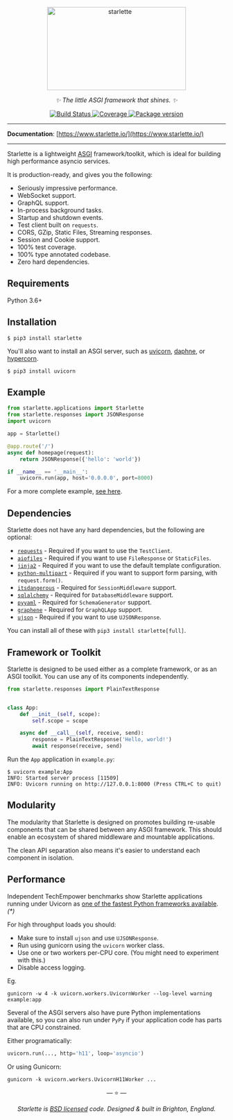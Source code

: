 <p align="center">
  <a href="https://www.starlette.io/"><img width="320" height="192" src="https://raw.githubusercontent.com/encode/starlette/master/docs/starlette.png" alt='starlette'></a>
</p>
<p align="center">
    <em>✨ The little ASGI framework that shines. ✨</em>
</p>
<p align="center">
<a href="https://travis-ci.org/encode/starlette">
    <img src="https://travis-ci.org/encode/starlette.svg?branch=master" alt="Build Status">
</a>
<a href="https://codecov.io/gh/encode/starlette">
    <img src="https://codecov.io/gh/encode/starlette/branch/master/graph/badge.svg" alt="Coverage">
</a>
<a href="https://pypi.org/project/starlette/">
    <img src="https://badge.fury.io/py/starlette.svg" alt="Package version">
</a>
</p>

---

**Documentation**: [https://www.starlette.io/](https://www.starlette.io/)

---

Starlette is a lightweight [ASGI](https://asgi.readthedocs.io/en/latest/) framework/toolkit,
which is ideal for building high performance asyncio services.

It is production-ready, and gives you the following:

* Seriously impressive performance.
* WebSocket support.
* GraphQL support.
* In-process background tasks.
* Startup and shutdown events.
* Test client built on `requests`.
* CORS, GZip, Static Files, Streaming responses.
* Session and Cookie support.
* 100% test coverage.
* 100% type annotated codebase.
* Zero hard dependencies.

## Requirements

Python 3.6+

## Installation

```shell
$ pip3 install starlette
```

You'll also want to install an ASGI server, such as [uvicorn](http://www.uvicorn.org/), [daphne](https://github.com/django/daphne/), or [hypercorn](https://pgjones.gitlab.io/hypercorn/).

```shell
$ pip3 install uvicorn
```

## Example

```python
from starlette.applications import Starlette
from starlette.responses import JSONResponse
import uvicorn

app = Starlette()

@app.route('/')
async def homepage(request):
    return JSONResponse({'hello': 'world'})

if __name__ == '__main__':
    uvicorn.run(app, host='0.0.0.0', port=8000)
```

For a more complete example, [see here](https://github.com/encode/starlette-example).

## Dependencies

Starlette does not have any hard dependencies, but the following are optional:

* [`requests`][requests] - Required if you want to use the `TestClient`.
* [`aiofiles`][aiofiles] - Required if you want to use `FileResponse` or `StaticFiles`.
* [`jinja2`][jinja2] - Required if you want to use the default template configuration.
* [`python-multipart`][python-multipart] - Required if you want to support form parsing, with `request.form()`.
* [`itsdangerous`][itsdangerous] - Required for `SessionMiddleware` support.
* [`sqlalchemy`][sqlalchemy] - Required for `DatabaseMiddleware` support.
* [`pyyaml`][pyyaml] - Required for `SchemaGenerator` support.
* [`graphene`][graphene] - Required for `GraphQLApp` support.
* [`ujson`][ujson] - Required if you want to use `UJSONResponse`.

You can install all of these with `pip3 install starlette[full]`.

## Framework or Toolkit

Starlette is designed to be used either as a complete framework, or as
an ASGI toolkit. You can use any of its components independently.

```python
from starlette.responses import PlainTextResponse


class App:
    def __init__(self, scope):
        self.scope = scope

    async def __call__(self, receive, send):
        response = PlainTextResponse('Hello, world!')
        await response(receive, send)
```

Run the `App` application in `example.py`:

```shell
$ uvicorn example:App
INFO: Started server process [11509]
INFO: Uvicorn running on http://127.0.0.1:8000 (Press CTRL+C to quit)
```

## Modularity

The modularity that Starlette is designed on promotes building re-usable
components that can be shared between any ASGI framework. This should enable
an ecosystem of shared middleware and mountable applications.

The clean API separation also means it's easier to understand each component
in isolation.

## Performance

Independent TechEmpower benchmarks show Starlette applications running under Uvicorn
as [one of the fastest Python frameworks available](https://www.techempower.com/benchmarks/#section=data-r17&hw=ph&test=fortune&l=zijzen-1). *(\*)*

For high throughput loads you should:

* Make sure to install `ujson` and use `UJSONResponse`.
* Run using gunicorn using the `uvicorn` worker class.
* Use one or two workers per-CPU core. (You might need to experiment with this.)
* Disable access logging.

Eg.

```shell
gunicorn -w 4 -k uvicorn.workers.UvicornWorker --log-level warning example:app
```

Several of the ASGI servers also have pure Python implementations available,
so you can also run under `PyPy` if your application code has parts that are
CPU constrained.

Either programatically:

```python
uvicorn.run(..., http='h11', loop='asyncio')
```

Or using Gunicorn:

```shell
gunicorn -k uvicorn.workers.UvicornH11Worker ...
```

<p align="center">&mdash; ⭐️ &mdash;</p>
<p align="center"><i>Starlette is <a href="https://github.com/encode/starlette/blob/master/LICENSE.md">BSD licensed</a> code. Designed & built in Brighton, England.</i></p>

[requests]: http://docs.python-requests.org/en/master/
[aiofiles]: https://github.com/Tinche/aiofiles
[jinja2]: http://jinja.pocoo.org/
[python-multipart]: https://andrew-d.github.io/python-multipart/
[graphene]: https://graphene-python.org/
[itsdangerous]: https://pythonhosted.org/itsdangerous/
[sqlalchemy]: https://www.sqlalchemy.org
[pyyaml]: https://pyyaml.org/wiki/PyYAMLDocumentation
[ujson]: https://github.com/esnme/ultrajson
